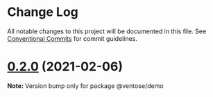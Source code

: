 # Change Log

All notable changes to this project will be documented in this file.
See [Conventional Commits](https://conventionalcommits.org) for commit guidelines.

# [0.2.0](https://github.com/ShoneSingLone/wiichat-repo/compare/v0.1.1...v0.2.0) (2021-02-06)

**Note:** Version bump only for package @ventose/demo
